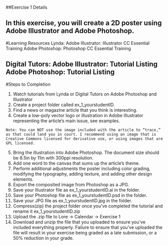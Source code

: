 ##Exercise 1 Details
	
In this exercise, you will create a 2D poster using Adobe Illustrator and Adobe Photoshop.
---
#Learning Resources
Lynda:
Adobe Illustrator:  Illustrator CC Essential Training
Adobe Photoshop: Photoshop CC Essential Training

Digital Tutors:
	Adobe Illustrator: Tutorial Listing
	Adobe Photoshop: Tutorial Listing
---
#Steps to Completion

1. Watch tutorials from Lynda or Digital Tutors on Adobe Photoshop and Illustrator
2. Create a project folder called ex_1_yourstudentID.
3. Find a news or magazine article that you think is interesting. 
4. Create a low-poly vector logo or illustration in Adobe Illustrator representing the article’s main issue, see examples.

`Note: You can NOT use the image included with the article to “trace,” as that could land you in court. I recommend using an image that is Creative Commons licensed for derivative use, or using images that are GPL licensed.`

5. Bring the illustration into Adobe Photoshop. The document size should be 8.5in by 11in with 300ppi resolution.
6. Add one word to the canvas that sums up the article’s theme.
7. Perform additional adjustments the poster including color grading, modifying the typography, adding texture, and adding other design elements.
8. Export the composited image from Photoshop as a JPG.
9. Save your Illustrator file as ex_1_yourstudentID.ai in the folder.
10. Save your Photoshop file as ex_1_yourstudentID.psd in the folder.
11. Save your JPG file as ex_1_yourstudentID.jpg in the folder.
12. Compress(zip) the project folder once you’ve completed the tutorial and rename it ex_1_yourstudentID.zip
13. Upload the .zip file to Lore → Calendar → Exercise 1
14. Download and unzip the file that you uploaded to ensure you’ve included everything properly. Failure to ensure that you’ve uploaded the file will result in your exercise being graded as a late submission, or a 50% reduction in your grade.
